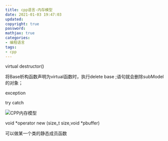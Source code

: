 ```yaml
---
title: cpp语言-内存模型
date: 2021-01-03 19:47:03
updated:
copyright: true
password:
mathjax: true
categories:
- 编程语言
tags: 
- cpp
---
```


virtual destructor()

将Base析构函数声明为virtual函数时，执行delete base ;语句就会删除subModel的对象；

exception

try catch 

![CPP内存模型](https://img-blog.csdnimg.cn/bf280dc2bc534d07a21a559aa6f643b6.png)


void *operator new (size_t size,void *pbuffer)

可以做某一个类的静态成员函数